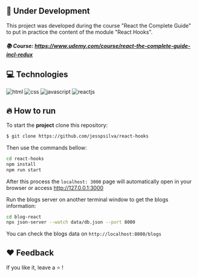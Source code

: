 ## :construction: Under Development

This project was developed during the course "React the Complete Guide" to put in practice the content of the module "React Hooks".

##### :books: Course: https://www.udemy.com/course/react-the-complete-guide-incl-redux

## :computer: Technologies

![html](https://img.shields.io/badge/-HTML-orange?logo=HTML5&logoColor=white&style=for-the-badge)
![css](https://img.shields.io/badge/-CSS-blue?logo=CSS3&logoColor=white&style=for-the-badge)
![javascript](https://img.shields.io/badge/-JavaScript-yellow?logo=Javascript&logoColor=white&style=for-the-badge)
![reactjs](https://img.shields.io/badge/-React-blue?logo=React&logoColor=white&style=for-the-badge)

## :fire: How to run

To start the **project** clone this repository:
```bash 
$ git clone https://github.com/jesspsilva/react-hooks
```
Then use the commands bellow:
```bash
cd react-hooks
npm install
npm run start
```

After this process the `localhost: 3000` page will automatically open in your browser or access <a href="http://127.0.0.1:3000" target="_blank">http://127.0.0.1:3000</a>

Run the blogs server on another terminal window to get the blogs information:
```bash
cd blog-react
npx json-server --watch data/db.json --port 8000
```

You can check the blogs data on `http://localhost:8000/blogs`

## :heart: Feedback

If you like it, leave a :star: !
<br>

